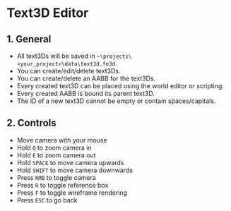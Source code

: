# Text3D Editor

## 1. General

- All text3Ds will be saved in `~\projects\<your_project>\data\text3d.fe3d`.
- You can create/edit/delete text3Ds.
- You can create/delete an AABB for the text3Ds.
- Every created text3D can be placed using the world editor or scripting.
- Every created AABB is bound its parent text3D.
- The ID of a new text3D cannot be empty or contain spaces/capitals.

## 2. Controls

- Move camera with your mouse
- Hold `Q` to zoom camera in
- Hold `E` to zoom camera out
- Hold `SPACE` to move camera upwards
- Hold `SHIFT` to move camera downwards
- Press `RMB` to toggle camera
- Press `R` to toggle reference box
- Press `F` to toggle wireframe rendering
- Press `ESC` to go back
